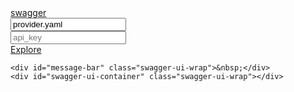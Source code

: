
<div class="row">
  <div class="swagger-section col-md-12">
    <div id="header" class="hidden">
      <div class="swagger-ui-wrap">
        <a id="logo" href="http://swagger.io">swagger</a>
        <form id="api_selector">
          <div class="input"><input placeholder="http://example.com/api" id="input_baseUrl" name="baseUrl" type="text" value="provider.yaml"/></div>
          <div class="input"><input placeholder="api_key" id="input_apiKey" name="apiKey" type="text"/></div>
          <div class="input"><a id="explore" href="#">Explore</a></div>
        </form>
      </div>
    </div>

    <div id="message-bar" class="swagger-ui-wrap">&nbsp;</div>
    <div id="swagger-ui-container" class="swagger-ui-wrap"></div>
  </div>
</div>

<!-- <link href='css/typography.css' media='screen' rel='stylesheet' type='text/css'/> -->
<!-- <link href='css/reset.css' media='screen' rel='stylesheet' type='text/css'/>
<link href='css/screen.css' media='screen' rel='stylesheet' type='text/css'/> -->
<!-- <link href='css/reset.css' media='print' rel='stylesheet' type='text/css'/>
<link href='css/print.css' media='print' rel='stylesheet' type='text/css'/> -->
<script src='lib/jquery-1.8.0.min.js' type='text/javascript'></script>
<script src='lib/jquery.slideto.min.js' type='text/javascript'></script>
<script src='lib/jquery.wiggle.min.js' type='text/javascript'></script>
<script src='lib/jquery.ba-bbq.min.js' type='text/javascript'></script>
<script src='lib/handlebars-2.0.0.js' type='text/javascript'></script>
<script src='lib/underscore-min.js' type='text/javascript'></script>
<script src='lib/backbone-min.js' type='text/javascript'></script>
<script src='swagger-ui.js' type='text/javascript'></script>
<script src='lib/highlight.7.3.pack.js' type='text/javascript'></script>
<script src='lib/marked.js' type='text/javascript'></script>
<script src='lib/swagger-oauth.js' type='text/javascript'></script>

<script type="text/javascript">
  $(function () {
    window.swaggerUi = new SwaggerUi({
      url: "provider.yaml",
      dom_id: "swagger-ui-container",
      supportedSubmitMethods: ['get', 'post', 'put', 'delete', 'patch'],
      onComplete: function(swaggerApi, swaggerUi){
        if(typeof initOAuth == "function") {
          initOAuth({
            clientId: "your-client-id",
            realm: "your-realms",
            appName: "your-app-name"
          });
        }

        $('pre code').each(function(i, e) {
          hljs.highlightBlock(e)
        });

        addApiKeyAuthorization();
      },
      onFailure: function(data) {
        log("Unable to Load SwaggerUI");
      },
      docExpansion: "none",
      apisSorter: "alpha",
      showRequestHeaders: false
    });

    function addApiKeyAuthorization(){
      var key = encodeURIComponent($('#input_apiKey')[0].value);
      if(key && key.trim() != "") {
          var apiKeyAuth = new SwaggerClient.ApiKeyAuthorization("api_key", key, "query");
          window.swaggerUi.api.clientAuthorizations.add("api_key", apiKeyAuth);
          log("added key " + key);
      }
    }

    $('#input_apiKey').change(addApiKeyAuthorization);

    // if you have an apiKey you would like to pre-populate on the page for demonstration purposes...
    /*
      var apiKey = "myApiKeyXXXX123456789";
      $('#input_apiKey').val(apiKey);
    */

    window.swaggerUi.load();

    function log() {
      if ('console' in window) {
        console.log.apply(console, arguments);
      }
    }
});
</script>
